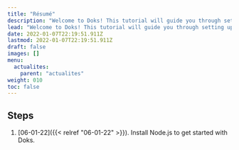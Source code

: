 ```yaml
---
title: "Résumé"
description: "Welcome to Doks! This tutorial will guide you through setting up and deploying your first Doks site."
lead: "Welcome to Doks! This tutorial will guide you through setting up and deploying your first Doks site."
date: 2022-01-07T22:19:51.911Z
lastmod: 2022-01-07T22:19:51.911Z
draft: false
images: []
menu:
  actualites:
    parent: "actualites"
weight: 010
toc: false
---
```


## Steps

1. [06-01-22]({{< relref "06-01-22" >}}). Install Node.js to get started with Doks.
